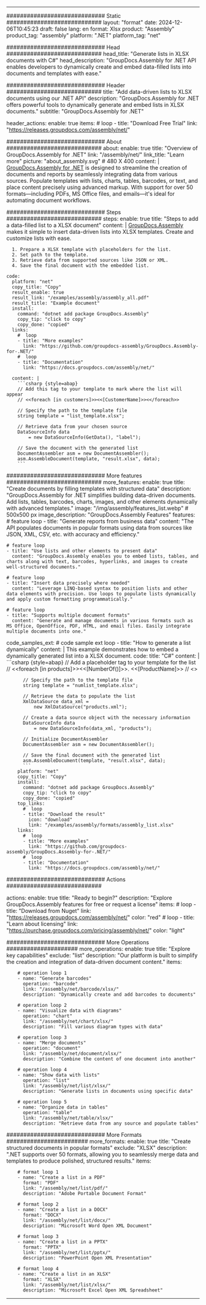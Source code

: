 



---
############################# Static ############################
layout: "format"
date:  2024-12-06T10:45:23
draft: false
lang: en
format: Xlsx
product: "Assembly"
product_tag: "assembly"
platform: ".NET"
platform_tag: "net"

############################# Head ############################
head_title: "Generate lists in XLSX documents with C#"
head_description: "GroupDocs.Assembly for .NET API enables developers to dynamically create and embed data-filled lists into documents and templates with ease."

############################# Header ############################
title: "Add data-driven lists to XLSX documents using our .NET API" 
description: "GroupDocs.Assembly for .NET offers powerful tools to dynamically generate and embed lists in XLSX documents."
subtitle: "GroupDocs.Assembly for .NET" 

header_actions:
  enable: true
  items:
    #  loop
    - title: "Download Free Trial"
      link: "https://releases.groupdocs.com/assembly/net/"
      
############################# About ############################
about:
    enable: true
    title: "Overview of GroupDocs.Assembly for .NET"
    link: "/assembly/net/"
    link_title: "Learn more"
    picture: "about_assembly.svg" # 480 X 400
    content: |
       [GroupDocs.Assembly for .NET](/assembly/net/) is designed to streamline the creation of documents and reports by seamlessly integrating data from various sources. Populate templates with lists, charts, tables, barcodes, or text, and place content precisely using advanced markup. With support for over 50 formats—including PDFs, MS Office files, and emails—it's ideal for automating document workflows.

############################# Steps ############################
steps:
    enable: true
    title: "Steps to add a data-filled list to a XLSX document"
    content: |
      [GroupDocs.Assembly](/assembly/net/) makes it simple to insert data-driven lists into XLSX templates. Create and customize lists with ease.
      
      1. Prepare a XLSX template with placeholders for the list.
      2. Set path to the template.
      3. Retrieve data from supported sources like JSON or XML.
      4. Save the final document with the embedded list.
   
    code:
      platform: "net"
      copy_title: "Copy"
      result_enable: true
      result_link: "/examples/assembly/assembly_all.pdf"
      result_title: "Example document"
      install:
        command: "dotnet add package GroupDocs.Assembly"
        copy_tip: "click to copy"
        copy_done: "copied"
      links:
        #  loop
        - title: "More examples"
          link: "https://github.com/groupdocs-assembly/GroupDocs.Assembly-for-.NET/"
        #  loop
        - title: "Documentation"
          link: "https://docs.groupdocs.com/assembly/net/"
          
      content: |
        ```csharp {style=abap}
        // Add this tag to your template to mark where the list will appear
        // <<foreach [in customers]>><<[CustomerName]>><</foreach>>

        // Specify the path to the template file
        string template = "list_template.xlsx";

        // Retrieve data from your chosen source
        DataSourceInfo data 
            = new DataSourceInfo(GetData(), "label");

        // Save the document with the generated list
        DocumentAssembler asm = new DocumentAssembler();
        asm.AssembleDocument(template, "result.xlsx", data);
        ```            

############################# More features ############################
more_features:
  enable: true
  title: "Create documents by filling templates with structured data"
  description: "GroupDocs.Assembly for .NET simplifies building data-driven documents. Add lists, tables, barcodes, charts, images, and other elements dynamically with advanced templates."
  image: "/img/assembly/features_list.webp" # 500x500 px
  image_description: "GroupDocs.Assembly Features"
  features:
    # feature loop
    - title: "Generate reports from business data"
      content: "The API populates documents in popular formats using data from sources like JSON, XML, CSV, etc. with accuracy and efficiency."

    # feature loop
    - title: "Use lists and other elements to present data"
      content: "GroupDocs.Assembly enables you to embed lists, tables, and charts along with text, barcodes, hyperlinks, and images to create well-structured documents."

    # feature loop
    - title: "Insert data precisely where needed"
      content: "Leverage LINQ-based syntax to position lists and other data elements with precision. Use loops to populate lists dynamically and apply custom formatting programmatically."

    # feature loop
    - title: "Supports multiple document formats"
      content: "Generate and manage documents in various formats such as MS Office, OpenOffice, PDF, HTML, and email files. Easily integrate multiple documents into one."
      
  code_samples_ext:
    # code sample ext loop
    - title: "How to generate a list dynamically"
      content: |
        This example demonstrates how to embed a dynamically generated list into a XLSX document.
      code:
        title: "C#"
        content: |
          ```csharp {style=abap}
          // Add a placeholder tag to your template for the list
          // <<foreach [in products]>><<[NumberOf()]>>. <<[ProductName]>>
          // <</foreach>>

          // Specify the path to the template file
          string template = "numlist_template.xlsx";

          // Retrieve the data to populate the list
          XmlDataSource data_xml =
              new XmlDataSource("products.xml");

          // Create a data source object with the necessary information
          DataSourceInfo data 
              = new DataSourceInfo(data_xml, "products");

          // Initialize DocumentAssembler
          DocumentAssembler asm = new DocumentAssembler();

          // Save the final document with the generated list
          asm.AssembleDocument(template, "result.xlsx", data);
          ```
        platform: "net"
        copy_title: "Copy"
        install:
          command: "dotnet add package GroupDocs.Assembly"
          copy_tip: "click to copy"
          copy_done: "copied"
        top_links:
          #  loop
          - title: "Download the result"
            icon: "download"
            link: "/examples/assembly/formats/assembly_list.xlsx"
        links:
          #  loop
          - title: "More examples"
            link: "https://github.com/groupdocs-assembly/GroupDocs.Assembly-for-.NET/"
          #  loop
          - title: "Documentation"
            link: "https://docs.groupdocs.com/assembly/net/"
            

            


############################# Actions ############################

actions:
  enable: true
  title: "Ready to begin?"
  description: "Explore GroupDocs.Assembly features for free or request a license"
  items:
    #  loop
    - title: "Download from Nuget"
      link: "https://releases.groupdocs.com/assembly/net/"
      color: "red"
        #  loop
    - title: "Learn about licensing"
      link: "https://purchase.groupdocs.com/pricing/assembly/net/"
      color: "light"


############################# More Operations #####################
more_operations:
    enable: true
    title: "Explore key capabilities"
    exclude: "list"
    description: "Our platform is built to simplify the creation and integration of data-driven document content."
    items: 
          
        # operation loop 1
        - name: "Generate barcodes"
          operation: "barcode"
          link: "/assembly/net/barcode/xlsx/"
          description: "Dynamically create and add barcodes to documents"

        # operation loop 2
        - name: "Visualize data with diagrams"
          operation: "chart"
          link: "/assembly/net/chart/xlsx/"
          description: "Fill various diagram types with data"

        # operation loop 3
        - name: "Merge documents"
          operation: "document"
          link: "/assembly/net/document/xlsx/"
          description: "Combine the content of one document into another"

        # operation loop 4
        - name: "Show data with lists"
          operation: "list"
          link: "/assembly/net/list/xlsx/"
          description: "Generate lists in documents using specific data"

        # operation loop 5
        - name: "Organize data in tables"
          operation: "table"
          link: "/assembly/net/table/xlsx/"
          description: "Retrieve data from any source and populate tables"
         
          
############################# More Formats ########################
more_formats:
    enable: true
    title: "Create structured documents in popular formats"
    exclude: "XLSX"
    description: ".NET supports over 50 formats, allowing you to seamlessly merge data and templates to produce polished, structured results."
    items: 
          
        # format loop 1
        - name: "Create a list in a PDF"
          format: "PDF"
          link: "/assembly/net/list/pdf/"
          description: "Adobe Portable Document Format"
          
        # format loop 2
        - name: "Create a list in a DOCX"
          format: "DOCX"
          link: "/assembly/net/list/docx/"
          description: "Microsoft Word Open XML Document"
          
        # format loop 3
        - name: "Create a list in a PPTX"
          format: "PPTX"
          link: "/assembly/net/list/pptx/"
          description: "PowerPoint Open XML Presentation"
          
        # format loop 4
        - name: "Create a list in an XLSX"
          format: "XLSX"
          link: "/assembly/net/list/xlsx/"
          description: "Microsoft Excel Open XML Spreadsheet"


          

---